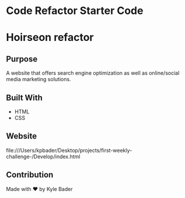 # Code Refactor Starter Code

# Hoirseon refactor

## Purpose
A website that offers search engine optimization as well as online/social media marketing solutions. 

## Built With
* HTML
* CSS

## Website
file:///Users/kpbader/Desktop/projects/first-weekly-challenge-/Develop/index.html
<!-- Not sure how to deploy a live URL? -->


## Contribution
Made with ❤️ by Kyle Bader

